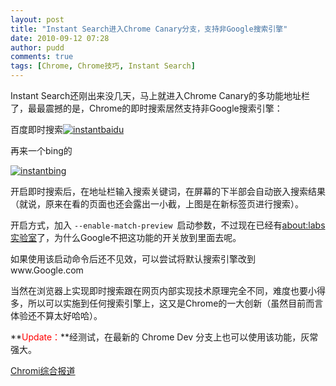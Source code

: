 ```yaml
---
layout: post
title: "Instant Search进入Chrome Canary分支，支持非Google搜索引擎"
date: 2010-09-12 07:28
author: pudd
comments: true
tags: [Chrome, Chrome技巧, Instant Search]
---
```

Instant Search还刚出来没几天，马上就进入Chrome Canary的多功能地址栏了，最最震撼的是，Chrome的即时搜索居然支持非Google搜索引擎：

﻿百度即时搜索<a rel="attachment wp-att-7301" href="http://www.chromi.org/archives/7296/instantbaidu-2">![](http://img.chromi.org/2010/09/instantbaidu1.png "instantbaidu")</a>

再来一个bing的

<a rel="attachment wp-att-7302" href="http://www.chromi.org/archives/7296/instantbing-2">![](http://img.chromi.org/2010/09/instantbing1.png "instantbing")</a>

开启即时搜索后，在地址栏输入搜索关键词，在屏幕的下半部会自动嵌入搜索结果（就说，原来在看的页面也还会露出一小截，上图是在新标签页进行搜索）。

开启方式，加入 `--enable-match-preview `启动参数，不过现在已经有[about:labs实验室](http://www.chromi.org/archives/6893)了，为什么Google不把这功能的开关放到里面去呢。

如果使用该启动命令后还不见效，可以尝试将默认搜索引擎改到www.Google.com

当然在浏览器上实现即时搜索跟在网页内部实现技术原理完全不同，难度也要小得多，所以可以实施到任何搜索引擎上，这又是Chrome的一大创新（虽然目前而言体验还不算太好哈哈）。

**<span style="color: #ff0000;">Update：</span>**经测试，在最新的 Chrome Dev 分支上也可以使用该功能，灰常强大。

[Chromi综合报道](http://www.chromi.org)
